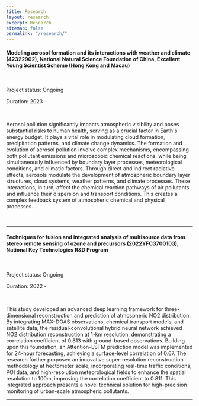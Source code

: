 ```yaml
---
title: Research
layout: research
excerpt: Research
sitemap: false
permalink: "/research/"
---
```



#### Modeling aerosol formation and its interactions with weather and climate (42322902), National Natural Science Foundation of China, Excellent Young Scientist Scheme (Hong Kong and Macau)


<br />

Project status:  Ongoing

Duration:  2023 - 

<br />

Aerosol pollution significantly impacts atmospheric visibility and poses substantial risks to human health, serving as a crucial factor in Earth's energy budget. It plays a vital role in modulating cloud formation, precipitation patterns, and climate change dynamics. The formation and evolution of aerosol pollution involve complex mechanisms, encompassing both pollutant emissions and microscopic chemical reactions, while being simultaneously influenced by boundary layer processes, meteorological conditions, and climatic factors. Through direct and indirect radiative effects, aerosols modulate the development of atmospheric boundary layer structures, cloud systems, weather patterns, and climate processes. These interactions, in turn, affect the chemical reaction pathways of air pollutants and influence their dispersion and transport conditions. This creates a complex feedback system of atmospheric chemical and physical processes.


<br />
  


----
#### Techniques for fusion and integrated analysis of multisource data from stereo remote sensing of ozone and precursors (2022YFC3700103), National Key Technologies R&D Program


<br />

Project status:  Ongoing

Duration:  2022 - 

<br />

This study developed an advanced deep learning framework for three-dimensional reconstruction and prediction of atmospheric NO2 distribution. By integrating MAX-DOAS observations, chemical transport models, and satellite data, the residual-convolutional hybrid neural network achieved NO2 distribution reconstruction at 1-km resolution, demonstrating a correlation coefficient of 0.813 with ground-based observations. Building upon this foundation, an Attention-LSTM prediction model was implemented for 24-hour forecasting, achieving a surface-level correlation of 0.67. The research further proposed an innovative super-resolution reconstruction methodology at hectometer scale, incorporating real-time traffic conditions, POI data, and high-resolution meteorological fields to enhance the spatial resolution to 100m, improving the correlation coefficient to 0.811. This integrated approach presents a novel technical solution for high-precision monitoring of urban-scale atmospheric pollutants.  



----
